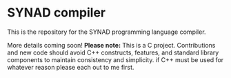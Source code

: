 # SYNAD compiler

This is the repository for the SYNAD programming language compiler.

More details coming soon!
**Please note:** This is a C project. Contributions and new code should avoid C++ constructs, features, and standard library components to maintain consistency and simplicity. if C++ must be used for whatever reason please each out to me first.
